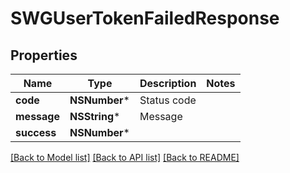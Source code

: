 # SWGUserTokenFailedResponse

## Properties
Name | Type | Description | Notes
------------ | ------------- | ------------- | -------------
**code** | **NSNumber*** | Status code | 
**message** | **NSString*** | Message | 
**success** | **NSNumber*** |  | 

[[Back to Model list]](../README.md#documentation-for-models) [[Back to API list]](../README.md#documentation-for-api-endpoints) [[Back to README]](../README.md)


